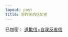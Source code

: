 ```yaml
---
layout: post
title: 将昨天的信加密
---
```


已加密：
[道歉信+自我反省信](https://github.com/aiDLcnnLSTM/aiDLcnnLSTM.github.io/blob/master/files/2017-10-11-%E4%BD%9C%E6%AD%BB%EF%BC%88%E5%AF%86%E7%A0%81%E6%98%AF%E6%9B%BE%E7%BB%8F%E7%9A%84ipad%E8%A7%A3%E9%94%81%E5%AF%86%E7%A0%81%EF%BC%89.zip)
